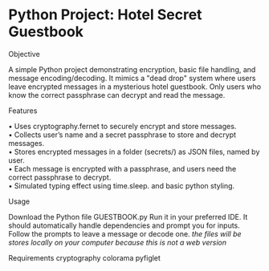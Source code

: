 # Python Project: Hotel Secret Guestbook

Objective

A simple Python project demonstrating encryption, basic file handling, and message encoding/decoding. It mimics a "dead drop" system where users leave encrypted messages in a mysterious hotel guestbook. Only users who know the correct passphrase can decrypt and read the message.

Features

• Uses cryptography.fernet to securely encrypt and store messages.<br>
• Collects user’s name and a secret passphrase to store and decrypt messages.<br>
• Stores encrypted messages in a folder (secrets/) as JSON files, named by user.<br>
• Each message is encrypted with a passphrase, and users need the correct passphrase to decrypt.<br>
• Simulated typing effect using time.sleep. and basic python styling.<br>

Usage

Download the Python file GUESTBOOK.py
Run it in your preferred IDE. It should automatically handle dependencies and prompt you for inputs.
Follow the prompts to leave a message or decode one.
*the files will be stores locally on your computer because this is not a web version*

Requirements
    cryptography
    colorama
    pyfiglet
